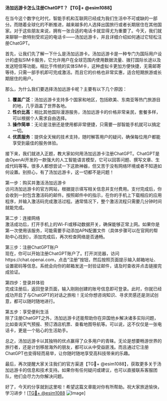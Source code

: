 **汤加远游卡怎么注册ChatGPT？【TG💪+ @esim1088】**

在当今这个数字化时代，智能手机和互联网已经成为我们生活中不可或缺的一部分。而随着全球化的不断推进，越来越多的人选择出国旅行或者长期居住在其他国家。对于这些朋友来说，拥有一张合适的电话卡就显得尤为重要了。今天，我们就来聊聊一款特别受欢迎的电话卡——汤加远游卡，并且详细介绍如何通过它轻松注册ChatGPT。

首先，让我们先了解一下什么是汤加远游卡。汤加远游卡是一种专门为国际用户设计的虚拟SIM卡服务，它允许用户在全球范围内使用数据流量、拨打国际长途以及发送短信等功能。相比于传统的实体SIM卡，这种虚拟卡更加方便快捷，无需邮寄等待，只需一部手机即可完成激活。而且它的价格也非常实惠，适合短期旅游或长期居住的用户。

那么，为什么我们要选择汤加远游卡呢？主要有以下几个原因：

1. **覆盖广泛**：汤加远游卡支持多个国家和地区，包括欧美、东南亚等热门旅游目的地，几乎涵盖了世界各地。
2. **性价比高**：相比其他国际漫游服务，汤加远游卡的价格非常亲民，套餐多样，可以根据个人需求自由选择。
3. **操作简单**：无论是注册还是使用都非常便捷，只需要一部智能手机就可以搞定一切。
4. **优质服务**：提供全天候的技术支持，随时解答用户的疑问，确保每位用户都能享受到最佳的服务体验。

接下来，我们就进入正题，教大家如何用汤加远游卡注册ChatGPT。ChatGPT是由OpenAI开发的一款强大的人工智能语言模型，它可以回答问题、撰写文章、生成代码等等。很多人都想尝试一下这款神器，但又苦于没有网络环境或者不知道如何设置。别担心，有了汤加远游卡，这一切都不是问题！

第一步：购买并激活汤加远游卡  
访问汤加远游卡的官方网站，根据提示填写相关信息并支付费用。支付完成后，你会收到一封包含激活码的邮件。按照邮件中的指示，在你的手机上下载相应的应用程序，并输入激活码完成激活过程。通常情况下，整个激活流程只需要几分钟时间就能完成。

第二步：连接网络  
激活成功后，打开手机上的Wi-Fi或移动数据开关，确保能够正常上网。如果你是第一次使用该服务，可能需要手动添加APN配置文件（具体步骤可以在官网的帮助中心找到）。添加完成后，再次检查网络是否通畅。

第三步：注册ChatGPT账户  
现在，你可以开始注册ChatGPT账户了。打开浏览器，访问https://chat.openai.com，点击“注册”按钮，然后按照页面提示输入邮箱地址、设置密码等信息。系统会向你的邮箱发送一封验证邮件，请及时查收并点击链接完成验证。

第四步：登录并体验  
完成注册后，返回登录页面，输入刚刚创建的账号信息即可登录。此时，你就已经成功开启了与ChatGPT的对话之旅啦！无论你想咨询知识、寻求灵感还是测试创意，都可以随时随地进行。

第五步：享受便利生活  
除了注册ChatGPT之外，汤加远游卡还能帮助你在异国他乡解决诸多实际问题，比如查询天气预报、预订酒店机票、查看地图导航等。可以说，这不仅仅是一张电话卡，更是一个贴心的生活助手。

总之，汤加远游卡以其独特的优点赢得了众多用户的青睐。无论是想要畅游世界的旅行者，还是计划移居海外的朋友，都可以从中受益匪浅。而且通过它注册ChatGPT也变得轻而易举，让你随时随地享受高科技带来的乐趣。

最后，再次提醒大家关注我们的官方渠道【TG💪+ @esim1088】，获取更多关于汤加远游卡的信息和技术支持。如果你有任何疑问或建议，也可以直接联系客服团队，他们会尽力为你解决问题。

好了，今天的分享就到这里啦！希望这篇文章能对你有所帮助。祝大家旅途愉快，学习进步！[[TG💪+ @esim1088](https://t.me/s/esim1088) ![Image](https://i.postimg.cc/4NQfJmqS/Snipaste-2025-05-13-00-14-12.png)]